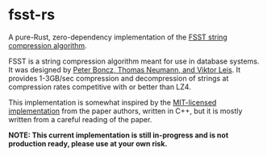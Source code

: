 # fsst-rs

A pure-Rust, zero-dependency implementation of the [FSST string compression algorithm][whitepaper].

FSST is a string compression algorithm meant for use in database systems. It was designed by
[Peter Boncz, Thomas Neumann, and Viktor Leis][whitepaper]. It provides 1-3GB/sec compression
and decompression of strings at compression rates competitive with or better than LZ4.

This implementation is somewhat inspired by the [MIT-licensed implementation] from the paper authors, written in C++,
but it is mostly written from a careful reading of the paper.

**NOTE: This current implementation is still in-progress and is not production ready, please use at your own risk.**


[whitepaper]: https://www.vldb.org/pvldb/vol13/p2649-boncz.pdf
[MIT-licensed implementation]: https://github.com/cwida/fsst
